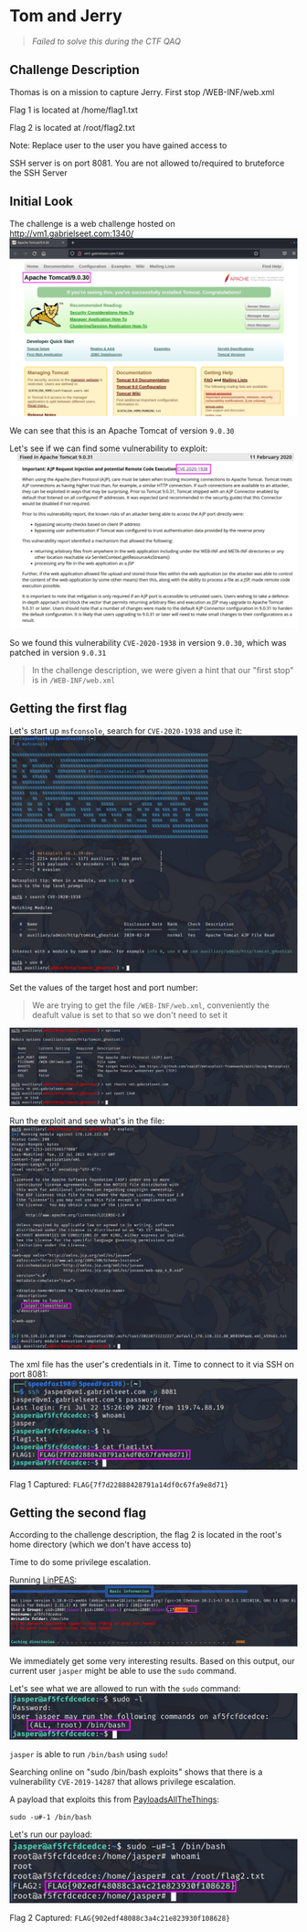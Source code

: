 # Tom and Jerry

> _Failed to solve this during the CTF QAQ_

## Challenge Description

Thomas is on a mission to capture Jerry. First stop /WEB-INF/web.xml

Flag 1 is located at /home/flag1.txt

Flag 2 is located at /root/flag2.txt

Note: Replace user to the user you have gained access to

SSH server is on port 8081. You are not allowed to/required to bruteforce the SSH Server

## Initial Look

The challenge is a web challenge hosted on http://vm1.gabrielseet.com:1340/
![screenshot1](assets/screenshot1.jpg)

We can see that this is an Apache Tomcat of version `9.0.30`

Let's see if we can find some vulnerability to exploit:  
![screenshot2](assets/screenshot2.jpg)

So we found this vulnerability `CVE-2020-1938` in version `9.0.30`, which was patched in version `9.0.31`

> In the challenge description, we were given a hint that our "first stop" is in `/WEB-INF/web.xml`

## Getting the first flag

Let's start up `msfconsole`, search for `CVE-2020-1938` and use it:  
![screenshot3](assets/screenshot3.jpg)

Set the values of the target host and port number:

> We are trying to get the file `/WEB-INF/web.xml`, conveniently the deafult value is set to that so we don't need to set it

![screenshot4](assets/screenshot4.jpg)

Run the exploit and see what's in the file:  
![screenshot5](assets/screenshot5.jpg)

The xml file has the user's credentials in it. Time to connect to it via SSH on port 8081:  
![screenshot6](assets/screenshot6.jpg)

Flag 1 Captured: `FLAG{7f7d22888428791a14df0c67fa9e8d71}`

## Getting the second flag

According to the challenge description, the flag 2 is located in the root's home directory (which we don't have access to)

Time to do some privilege escalation.

Running [LinPEAS](https://github.com/carlospolop/PEASS-ng/tree/master/linPEAS):  
![screenshot7](assets/screenshot7.jpg)

We immediately get some very interesting results. Based on this output, our current user `jasper` might be able to use the `sudo` command.

Let's see what we are allowed to run with the `sudo` command:  
![screenshot8](assets/screenshot8.jpg)

`jasper` is able to run `/bin/bash` using `sudo`!

Searching online on "sudo /bin/bash exploits" shows that there is a vulnerability `CVE-2019-14287` that allows privilege escalation.

A payload that exploits this from [PayloadsAllTheThings](https://github.com/swisskyrepo/PayloadsAllTheThings/blob/master/Methodology%20and%20Resources/Linux%20-%20Privilege%20Escalation.md#cve-2019-14287):
```
sudo -u#-1 /bin/bash
```

Let's run our payload:  
![screenshot9](assets/screenshot9.jpg)

Flag 2 Captured: `FLAG{902edf48088c3a4c21e823930f108628}`
